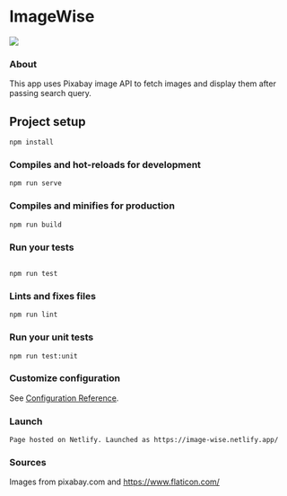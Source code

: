 # ImageWise

![](https://github.com/Konradhbr/imageWise/blob/master/src/assets/imagewise.png?raw=true)

### About

This app uses Pixabay image API to fetch images and display them after passing search query.

## Project setup
```
npm install
```

### Compiles and hot-reloads for development
```
npm run serve

```
### Compiles and minifies for production
```
npm run build

```
### Run your tests
```

npm run test
```
### Lints and fixes files
```
npm run lint

```
### Run your unit tests
```
npm run test:unit

```
### Customize configuration
See [Configuration Reference](https://cli.vuejs.org/config/).

### Launch 
```
Page hosted on Netlify. Launched as https://image-wise.netlify.app/

```
### Sources
Images from pixabay.com and https://www.flaticon.com/
